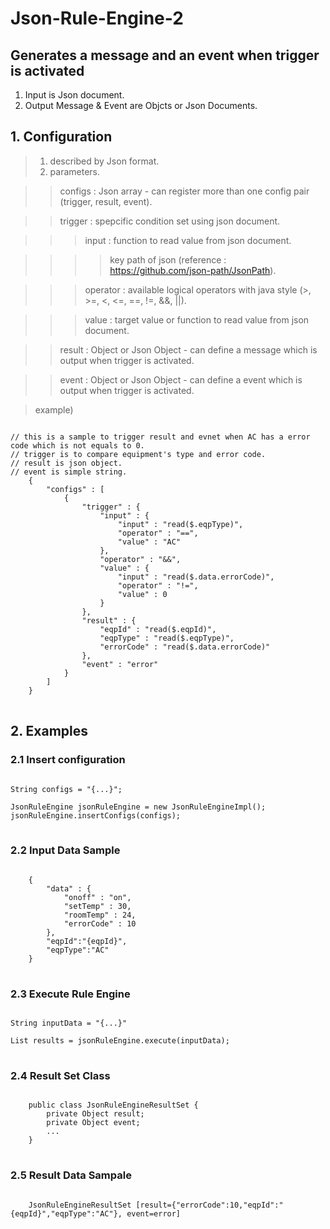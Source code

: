 # Json-Rule-Engine-2

## Generates a message and an event when trigger is activated
1) Input is Json document.
2) Output Message & Event are Objcts or Json Documents.

## 1. Configuration
> 1) described by Json format.
> 2) parameters.

> > configs : Json array - can register more than one config pair (trigger, result, event).

> > trigger : spepcific condition set using json document.

> > > input : function to read value from json document.

> > > > key path of json (reference : https://github.com/json-path/JsonPath).

> > > operator : available logical operators with java style (>, >=, <, <=, ==, !=, &&, ||).

> > > value : target value or function to read value from json document.

> > result : Object or Json Object - can define a message which is output when trigger is activated.

> > event : Object or Json Object - can define a event which is output when trigger is activated.

> example)
<pre>
<code>
// this is a sample to trigger result and evnet when AC has a error code which is not equals to 0.
// trigger is to compare equipment's type and error code.
// result is json object.
// event is simple string.
    {
        "configs" : [
            {
                "trigger" : {
                    "input" : {
                        "input" : "read($.eqpType)", 
                        "operator" : "==", 
                        "value" : "AC"
                    }, 
                    "operator" : "&&", 
                    "value" : {
                        "input" : "read($.data.errorCode)", 
                        "operator" : "!=", 
                        "value" : 0
                    }
                }, 
                "result" : {
                    "eqpId" : "read($.eqpId)", 
                    "eqpType" : "read($.eqpType)", 
                    "errorCode" : "read($.data.errorCode)"
                }, 
                "event" : "error"
            }
        ]
    }
</code>
</pre>

## 2. Examples
###     2.1 Insert configuration
<pre>
<code>
String configs = "{...}";

JsonRuleEngine jsonRuleEngine = new JsonRuleEngineImpl();
jsonRuleEngine.insertConfigs(configs);
</code>
</pre>

###     2.2 Input Data Sample
<pre>
<code>
    {
        "data" : {
            "onoff" : "on",
            "setTemp" : 30,
            "roomTemp" : 24,
            "errorCode" : 10
        },
        "eqpId":"{eqpId}",
        "eqpType":"AC"
    }
</code>
</pre>

###     2.3 Execute Rule Engine
<pre>
<code>
String inputData = "{...}"

List<JsonRuleEngineResultSet> results = jsonRuleEngine.execute(inputData);
</code>
</pre>

###     2.4 Result Set Class
<pre>
<code>
    public class JsonRuleEngineResultSet {
		private Object result;
		private Object event;
        ...
	}
</code>
</pre>

###     2.5 Result Data Sampale
<pre>
<code>
    JsonRuleEngineResultSet [result={"errorCode":10,"eqpId":"{eqpId}","eqpType":"AC"}, event=error]
</code>
</pre>

	


